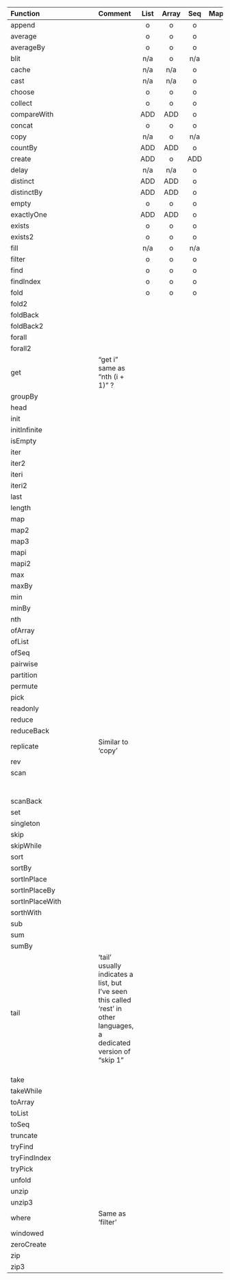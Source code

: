 
| Function   | Comment   | List      | Array     | Seq      | Map         | Set         |
|:-----------|:----------|:---------:|:---------:|:--------:|:--------:|:--------:|
| append	 	 |           |     o     |    o      |    o     |          |          |
| average	 	 |           |      o    |        o  |      o   |          |          |
| averageBy	 |           |    o      |      o    |    o     |          |          |
| blit	 	 	 |           |     n/a   |   o   |   n/a    |          |          |
| cache	 	 	 |           |    n/a    |    n/a    |   o      |          |          |
| cast	 	 	 |           |   n/a     |   n/a     |   o      |          |          |
| choose	 	 |           |   o       |     o     |   o      |          |          |
| collect	 	 |           |  o        |      o    |      o   |          |          |
| compareWith|           |  ADD     |     ADD   |     o    |          |          |
| concat	 	 |           |     o     |       o   |     o    |          |          |
| copy	 	 	 |           |   n/a     |     o   |     n/a  |          |          |
| countBy	 	 |           |  ADD     |     ADD  |      o   |          |          |
| create	 	 |           |   ADD    |      o    |    ADD   |          |          |
| delay	 	 	 |           |    n/a    |    n/a    |    o   |          |          |
| distinct	 |           |   ADD     |     ADD   |     o    |          |          |
| distinctBy |           |    ADD    |    ADD    |    o     |          |          |
| empty	 	 	 |           |    o      |    o      |      o   |          |          |
| exactlyOne |           |    ADD    |    ADD    |        o |          |          |
| exists	 	 |           |     o     |       o   |     o    |          |          |
| exists2	 	 |           |    o      |        o  |      o   |          |          |
| fill	 	 	 |           |   n/a     |     o     |     n/a  |          |          |
| filter	 	 |           |   o       |     o     |     o    |          |          |
| find	 	 	 |           |   o       |     o     |     o    |          |          |
| findIndex	 |           |  o        |      o    |      o   |          |          |
| fold	 	 	 |           |     o     |     o     |     o    |          |          |
| fold2	 	 	 |           |           |           |          |          |          |
| foldBack	 |           |           |           |          |          |          |
| foldBack2	 |           |           |           |          |          |          |
| forall	 	 |           |           |           |          |          |          |
| forall2	 	 |           |           |           |          |          |          |
| get	       | “get i” same as “nth (i + 1)” ?	 	 	 |           |           |           |          |          |          |
| groupBy	 	 |           |           |           |          |          |          |
| head	 	 	 |           |           |           |          |          |          |
| init	 	 	 |           |           |           |          |          |          |
| initInfinite |           |           |           |          |          |          |
| isEmpty	 	 	 |           |           |           |          |          |          |
| iter	 	 	 	 |           |           |           |          |          |          |
| iter2	 	 	 	 |           |           |           |          |          |          |
| iteri	 	 	 	 |           |           |           |          |          |          |
| iteri2	 	 	 |           |           |           |          |          |          |
| last	 	 	 	 |           |           |           |          |          |          |
| length	 	 	 |           |           |           |          |          |          |
| map	 	 	 	   |           |           |           |          |          |          |
| map2	 	 	 	 |           |           |           |          |          |          |
| map3	 	 	 	 |           |           |           |          |          |          |
| mapi	 	 	 	 |           |           |           |          |          |          |
| mapi2	 	 	 	 |           |           |           |          |          |          |
| max	 	 	 	   |           |           |           |          |          |          |
| maxBy	 	 	   |           |           |           |          |          |          |
| min	 	 	 	   |           |           |           |          |          |          |
| minBy	 	 	 	 |           |           |           |          |          |          |
| nth	 	 	 	   |           |           |           |          |          |          |
| ofArray	 	 	 |           |           |           |          |          |          |
| ofList	 	 	 |           |           |           |          |          |          |
| ofSeq	 	 	 	 |           |           |           |          |          |          |
| pairwise	 	 |           |           |           |          |          |          |
| partition	 	 |           |           |           |          |          |          |
| permute	 	 	 |           |           |           |          |          |          |
| pick	 	 	 	 |           |           |           |          |          |          |
| readonly	 	 	 	 |           |           |           |          |          |          |
| reduce	 	 	 	 |           |           |           |          |          |          |
| reduceBack	 	 	 	 |           |           |           |          |          |          |
| replicate	| Similar to ‘copy’	 	 	 |           |           |           |          |          |          |
| rev	 	 	 	 |           |           |           |          |          |          |
| scan	 	 	                                             	 |           |           |           |          |          |          |
| scanBack	 	 	 	 |           |           |           |          |          |          |
| set	 	 	 	 |           |           |           |          |          |          |
| singleton	 	 	 	 |           |           |           |          |          |          |
| skip	 	 	 	 |           |           |           |          |          |          |
| skipWhile	 	 	 	 |           |           |           |          |          |          |
| sort	 	 	 	 |           |           |           |          |          |          |
| sortBy	 	 	 	 |           |           |           |          |          |          |
| sortInPlace	 	 	 	 |           |           |           |          |          |          |
| sortInPlaceBy	 	 	 	 |           |           |           |          |          |          |
| sortInPlaceWith	 	 	 	 |           |           |           |          |          |          |
| sorthWith	 	 	 	 |           |           |           |          |          |          |
| sub	 	 	 	 |           |           |           |          |          |          |
| sum	 	 	 	 |           |           |           |          |          |          |
| sumBy	 	 	 	 |           |           |           |          |          |          |
| tail	| ‘tail’ usually indicates a list, but I’ve seen this called ‘rest’ in other languages, a dedicated version of “skip 1”	 	 	  |           |           |           |          |          |    
| take	 	 	 	 |           |           |           |          |          |          |
| takeWhile	 	 	 	 |           |           |           |          |          |          |
| toArray	  |           |           |           |          |          |          |
| toList	 |           |           |           |          |          |          |	 	 	         
| toSeq	 	 	 |           |           |           |          |          |          |
| truncate	 	 	 	 |           |           |           |          |          |          |
| tryFind	 	 	 	 |           |           |           |          |          |          |
| tryFindIndex	 	 	 	 |           |           |           |          |          |          |
| tryPick	 	 	 	 |           |           |           |          |          |          |
| unfold	 	 	 	 |           |           |           |          |          |          |
| unzip	 	 	 	 |           |           |           |          |          |          |
| unzip3	 	 	 	 |           |           |           |          |          |          |
| where	| Same as ‘filter’	 	 	 |           |           |          |          |          |
| windowed	 	 	 	 |           |           |           |          |          |          |
| zeroCreate	 	 	 	 |           |           |           |          |          |          |
| zip	 	 	 	 |           |           |           |          |          |          |
| zip3	 	 	 	 |           |           |           |          |          |          |

